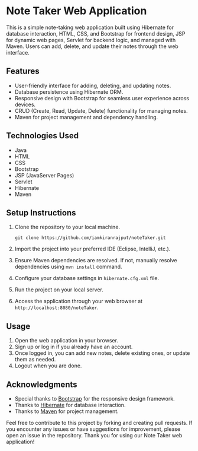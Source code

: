 # Note Taker Web Application

This is a simple note-taking web application built using Hibernate for database interaction, HTML, CSS, and Bootstrap for frontend design, JSP for dynamic web pages, Servlet for backend logic, and managed with Maven. Users can add, delete, and update their notes through the web interface.

## Features

- User-friendly interface for adding, deleting, and updating notes.
- Database persistence using Hibernate ORM.
- Responsive design with Bootstrap for seamless user experience across devices.
- CRUD (Create, Read, Update, Delete) functionality for managing notes.
- Maven for project management and dependency handling.

## Technologies Used

- Java
- HTML
- CSS
- Bootstrap
- JSP (JavaServer Pages)
- Servlet
- Hibernate
- Maven

## Setup Instructions

1. Clone the repository to your local machine.
   ```
   git clone https://github.com/iamkiranrajput/noteTaker.git
   ```

3. Import the project into your preferred IDE (Eclipse, IntelliJ, etc.).
4. Ensure Maven dependencies are resolved. If not, manually resolve dependencies using `mvn install` command.
5. Configure your database settings in `hibernate.cfg.xml` file.
6. Run the project on your local server.
7. Access the application through your web browser at `http://localhost:8080/noteTaker`.

## Usage

1. Open the web application in your browser.
2. Sign up or log in if you already have an account.
3. Once logged in, you can add new notes, delete existing ones, or update them as needed.
4. Logout when you are done.

## Acknowledgments

- Special thanks to [Bootstrap](https://getbootstrap.com/) for the responsive design framework.
- Thanks to [Hibernate](https://hibernate.org/) for database interaction.
- Thanks to [Maven](https://maven.apache.org/) for project management.

Feel free to contribute to this project by forking and creating pull requests. If you encounter any issues or have suggestions for improvement, please open an issue in the repository. Thank you for using our Note Taker web application!
